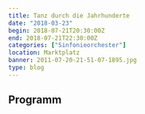 ```yaml
---
title: Tanz durch die Jahrhunderte
date: "2018-03-23"
begin: 2018-07-21T20:30:00Z
end: 2018-07-21T22:30:00Z
categories: ["Sinfonieorchester"]
location: Marktplatz
banner: 2011-07-20-21-51-07-1895.jpg
type: blog
---
```

## Programm

